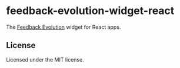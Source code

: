 # feedback-evolution-widget-react

The [Feedback Evolution](https://www.feedback-evolution.com/) widget for React apps.

## License

Licensed under the MIT license.

